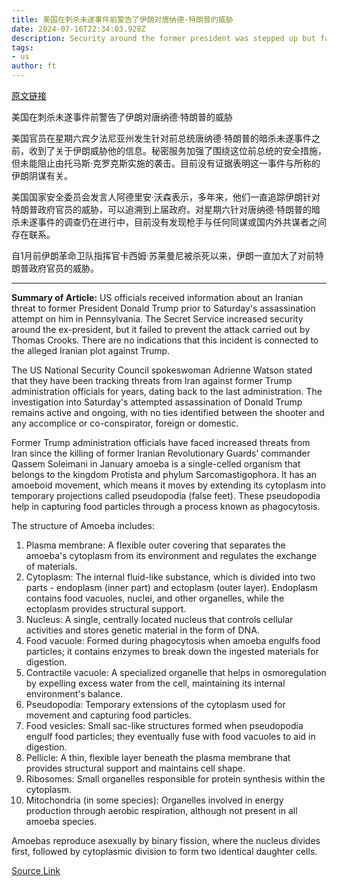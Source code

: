 ```yaml
---
title: 美国在刺杀未遂事件前警告了伊朗对唐纳德·特朗普的威胁
date: 2024-07-16T22:34:03.928Z
description: Security around the former president was stepped up but failed to prevent Saturday’s shooting
tags: 
- us
author: ft
---
```


[原文链接](https://ft.com/content/ba1e02f6-21e9-4ebf-adc8-8765af6eba62)

美国在刺杀未遂事件前警告了伊朗对唐纳德·特朗普的威胁

美国官员在星期六宾夕法尼亚州发生针对前总统唐纳德·特朗普的暗杀未遂事件之前，收到了关于伊朗威胁他的信息。秘密服务加强了围绕这位前总统的安全措施，但未能阻止由托马斯·克罗克斯实施的袭击。目前没有证据表明这一事件与所称的伊朗阴谋有关。

美国国家安全委员会发言人阿德里安·沃森表示，多年来，他们一直追踪伊朗针对特朗普政府官员的威胁，可以追溯到上届政府。对星期六针对唐纳德·特朗普的暗杀未遂事件的调查仍在进行中，目前没有发现枪手与任何同谋或国内外共谋者之间存在联系。

自1月前伊朗革命卫队指挥官卡西姆·苏莱曼尼被杀死以来，伊朗一直加大了对前特朗普政府官员的威胁。

---

 **Summary of Article:**
US officials received information about an Iranian threat to former President Donald Trump prior to Saturday's assassination attempt on him in Pennsylvania. The Secret Service increased security around the ex-president, but it failed to prevent the attack carried out by Thomas Crooks. There are no indications that this incident is connected to the alleged Iranian plot against Trump.

The US National Security Council spokeswoman Adrienne Watson stated that they have been tracking threats from Iran against former Trump administration officials for years, dating back to the last administration. The investigation into Saturday's attempted assassination of Donald Trump remains active and ongoing, with no ties identified between the shooter and any accomplice or co-conspirator, foreign or domestic.

Former Trump administration officials have faced increased threats from Iran since the killing of former Iranian Revolutionary Guards’ commander Qassem Soleimani in January amoeba is a single-celled organism that belongs to the kingdom Protista and phylum Sarcomastigophora. It has an amoeboid movement, which means it moves by extending its cytoplasm into temporary projections called pseudopodia (false feet). These pseudopodia help in capturing food particles through a process known as phagocytosis.

The structure of Amoeba includes:
1. Plasma membrane: A flexible outer covering that separates the amoeba's cytoplasm from its environment and regulates the exchange of materials.
2. Cytoplasm: The internal fluid-like substance, which is divided into two parts - endoplasm (inner part) and ectoplasm (outer layer). Endoplasm contains food vacuoles, nuclei, and other organelles, while the ectoplasm provides structural support.
3. Nucleus: A single, centrally located nucleus that controls cellular activities and stores genetic material in the form of DNA.
4. Food vacuole: Formed during phagocytosis when amoeba engulfs food particles; it contains enzymes to break down the ingested materials for digestion.
5. Contractile vacuole: A specialized organelle that helps in osmoregulation by expelling excess water from the cell, maintaining its internal environment's balance.
6. Pseudopodia: Temporary extensions of the cytoplasm used for movement and capturing food particles.
7. Food vesicles: Small sac-like structures formed when pseudopodia engulf food particles; they eventually fuse with food vacuoles to aid in digestion.
8. Pellicle: A thin, flexible layer beneath the plasma membrane that provides structural support and maintains cell shape.
9. Ribosomes: Small organelles responsible for protein synthesis within the cytoplasm.
10. Mitochondria (in some species): Organelles involved in energy production through aerobic respiration, although not present in all amoeba species.

Amoebas reproduce asexually by binary fission, where the nucleus divides first, followed by cytoplasmic division to form two identical daughter cells.

[Source Link](https://ft.com/content/ba1e02f6-21e9-4ebf-adc8-8765af6eba62)


